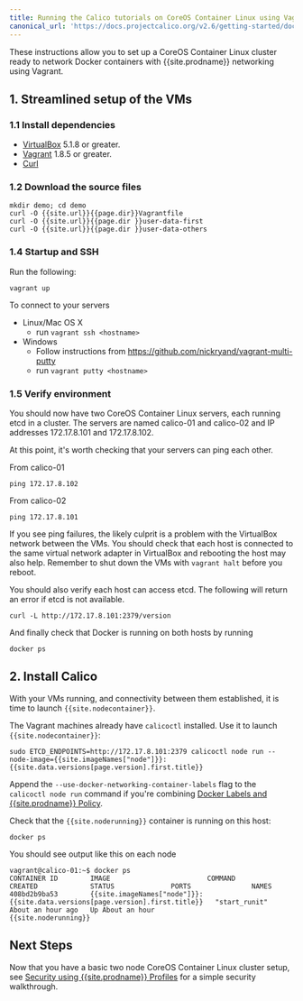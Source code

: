 ```yaml
---
title: Running the Calico tutorials on CoreOS Container Linux using Vagrant and VirtualBox
canonical_url: 'https://docs.projectcalico.org/v2.6/getting-started/docker/installation/vagrant-coreos/'
---
```


These instructions allow you to set up a CoreOS Container Linux cluster ready to network Docker containers with
{{site.prodname}} networking using Vagrant.

## 1. Streamlined setup of the VMs

### 1.1 Install dependencies

* [VirtualBox][virtualbox] 5.1.8 or greater.
* [Vagrant][vagrant] 1.8.5 or greater.
* [Curl][curl]

### 1.2 Download the source files

    mkdir demo; cd demo
    curl -O {{site.url}}{{page.dir}}Vagrantfile
    curl -O {{site.url}}{{page.dir }}user-data-first
    curl -O {{site.url}}{{page.dir }}user-data-others

### 1.4 Startup and SSH

Run the following:

    vagrant up

To connect to your servers

* Linux/Mac OS X
    * run `vagrant ssh <hostname>`
* Windows
    * Follow instructions from https://github.com/nickryand/vagrant-multi-putty
    * run `vagrant putty <hostname>`

### 1.5 Verify environment

You should now have two CoreOS Container Linux servers, each running etcd in a cluster. The servers are named calico-01 and calico-02
and IP addresses 172.17.8.101 and 172.17.8.102.

At this point, it's worth checking that your servers can ping each other.

From calico-01

    ping 172.17.8.102

From calico-02

    ping 172.17.8.101

If you see ping failures, the likely culprit is a problem with the VirtualBox network between the VMs.  You should
check that each host is connected to the same virtual network adapter in VirtualBox and rebooting the host may also
help.  Remember to shut down the VMs with `vagrant halt` before you reboot.

You should also verify each host can access etcd.  The following will return an error if etcd is not available.

    curl -L http://172.17.8.101:2379/version

And finally check that Docker is running on both hosts by running

    docker ps

## 2. Install Calico

With your VMs running, and connectivity between them established,
it is time to launch `{{site.nodecontainer}}`.

The Vagrant machines already have `calicoctl` installed. Use it to launch `{{site.nodecontainer}}`:

    sudo ETCD_ENDPOINTS=http://172.17.8.101:2379 calicoctl node run --node-image={{site.imageNames["node"]}}:{{site.data.versions[page.version].first.title}}

Append the `--use-docker-networking-container-labels` flag to the `calicoctl node run` command if you're combining
[Docker Labels and {{site.prodname}} Policy]({{site.baseurl}}/{{page.version}}/getting-started/docker/tutorials/security-using-docker-labels-and-calico-policy).

Check that the `{{site.noderunning}}` container is running on this host:

    docker ps

You should see output like this on each node

    vagrant@calico-01:~$ docker ps
    CONTAINER ID        IMAGE                        COMMAND             CREATED             STATUS              PORTS               NAMES
    408bd2b9ba53        {{site.imageNames["node"]}}:{{site.data.versions[page.version].first.title}}   "start_runit"       About an hour ago   Up About an hour                        {{site.noderunning}}

## Next Steps

Now that you have a basic two node CoreOS Container Linux cluster setup, see
[Security using {{site.prodname}} Profiles]({{site.baseurl}}/{{page.version}}/getting-started/docker/tutorials/security-using-calico-profiles)
for a simple security walkthrough.

[virtualbox]: https://www.virtualbox.org/
[vagrant]: https://www.vagrantup.com/downloads.html
[using-coreos]: http://coreos.com/using-coreos/
[curl]: https://curl.haxx.se/
